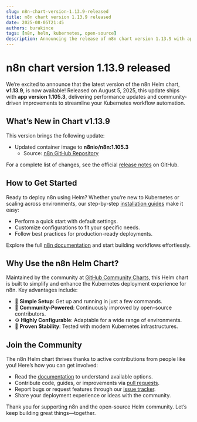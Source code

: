 ```yaml
---
slug: n8n-chart-version-1.13.9-released
title: n8n chart version 1.13.9 released
date: 2025-08-05T21:45
authors: burakince
tags: [n8n, helm, kubernetes, open-source]
description: Announcing the release of n8n chart version 1.13.9 with app version 1.105.3, packed with new features and community enhancements for Kubernetes deployment.
---
```


# n8n chart version 1.13.9 released

We’re excited to announce that the latest version of the n8n Helm chart, **v1.13.9**, is now available! Released on August 5, 2025, this update ships with **app version 1.105.3**, delivering performance updates and community-driven improvements to streamline your Kubernetes workflow automation.

## What’s New in Chart v1.13.9

This version brings the following update:

- Updated container image to **n8nio/n8n:1.105.3**
  - Source: [n8n GitHub Repository](https://github.com/n8n-io/n8n)

For a complete list of changes, see the official [release notes](https://github.com/community-charts/helm-charts/releases/tag/n8n-1.13.9) on GitHub.

<!-- truncate -->

## How to Get Started

Ready to deploy n8n using Helm? Whether you’re new to Kubernetes or scaling across environments, our step-by-step [installation guides](https://community-charts.github.io/docs/category/n8n) make it easy:

- Perform a quick start with default settings.
- Customize configurations to fit your specific needs.
- Follow best practices for production-ready deployments.

Explore the full [n8n documentation](https://community-charts.github.io/docs/category/n8n) and start building workflows effortlessly.

## Why Use the n8n Helm Chart?

Maintained by the community at [GitHub Community Charts](https://github.com/community-charts/helm-charts), this Helm chart is built to simplify and enhance the Kubernetes deployment experience for n8n. Key advantages include:

- 🚀 **Simple Setup**: Get up and running in just a few commands.
- 🔄 **Community-Powered**: Continuously improved by open-source contributors.
- ⚙️ **Highly Configurable**: Adaptable for a wide range of environments.
- 🧪 **Proven Stability**: Tested with modern Kubernetes infrastructures.

## Join the Community

The n8n Helm chart thrives thanks to active contributions from people like you! Here’s how you can get involved:

- Read the [documentation](https://community-charts.github.io/docs/category/n8n) to understand available options.
- Contribute code, guides, or improvements via [pull requests](https://github.com/community-charts/helm-charts).
- Report bugs or request features through our [issue tracker](https://github.com/community-charts/helm-charts/issues).
- Share your deployment experience or ideas with the community.

Thank you for supporting n8n and the open-source Helm community. Let’s keep building great things—together.